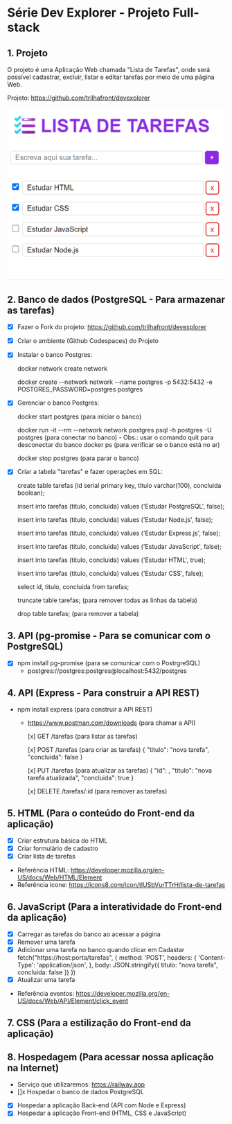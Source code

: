 # Série Dev Explorer - Projeto Full-stack

## 1. Projeto

O projeto é uma Aplicação Web chamada "Lista de Tarefas", onde será possível cadastrar, excluir, listar e editar tarefas por meio de uma página Web.

Projeto: https://github.com/trilhafront/devexplorer

<img style="max-width:500px" src="previa.png">

## 2. Banco de dados (PostgreSQL - Para armazenar as tarefas)

- [x] Fazer o Fork do projeto: https://github.com/trilhafront/devexplorer

- [x] Criar o ambiente (Github Codespaces) do Projeto

- [x] Instalar o banco Postgres:

    docker network create network
    
    docker create --network network --name postgres -p 5432:5432 -e POSTGRES_PASSWORD=postgres postgres

- [x] Gerenciar o banco Postgres:

    docker start postgres (para iniciar o banco)

    docker run -it --rm --network network postgres psql -h postgres -U postgres (para conectar no banco)
        - Obs.: usar o comando quit para desconectar do banco
    docker ps (para verificar se o banco está no ar)
    
    docker stop postgres (para parar o banco)

- [x] Criar a tabela "tarefas" e fazer operações em SQL:

    create table tarefas (id serial primary key, titulo varchar(100), concluida boolean);

    insert into tarefas (titulo, concluida) values ('Estudar PostgreSQL', false);
    
    insert into tarefas (titulo, concluida) values ('Estudar Node.js', false);
    
    insert into tarefas (titulo, concluida) values ('Estudar Express.js', false);
    
    insert into tarefas (titulo, concluida) values ('Estudar JavaScript', false);
    
    insert into tarefas (titulo, concluida) values ('Estudar HTML', true);
    
    insert into tarefas (titulo, concluida) values ('Estudar CSS', false);
    
    select id, titulo, concluida from tarefas;

    truncate table tarefas; (para remover todas as linhas da tabela)

    drop table tarefas; (para remover a tabela)

## 3. API (pg-promise - Para se comunicar com o PostgreSQL)
- [x] npm install pg-promise (para se comunicar com o PostrgreSQL)
  - postgres://postgres:postgres@localhost:5432/postgres

## 4. API (Express - Para construir a API REST)
- npm install express (para construir a API REST)
  - https://www.postman.com/downloads (para chamar a API)

    [x] GET /tarefas (para listar as tarefas)

    [x] POST /tarefas (para criar as tarefas)
    {
        "titulo": "nova tarefa",
        "concluida": false
    }

    [x] PUT /tarefas (para atualizar as tarefas)
    {
        "id": <insira aqui o id da tarefa a ser removida>,
        "titulo": "nova tarefa atualizada",
        "concluida": true
    }

    [x] DELETE /tarefas/:id (para remover as tarefas)

## 5. HTML (Para o conteúdo do Front-end da aplicação)
  - [x] Criar estrutura básica do HTML
  - [x] Criar formulário de cadastro
  - [x] Criar lista de tarefas
  - Referência HTML: https://developer.mozilla.org/en-US/docs/Web/HTML/Element
  - Referência ícone: https://icons8.com/icon/tIUSbVurTTrH/lista-de-tarefas
  
## 6. JavaScript (Para a interatividade do Front-end da aplicação)
  - [x] Carregar as tarefas do banco ao acessar a página
  - [x] Remover uma tarefa
  - [x] Adicionar uma tarefa no banco quando clicar em Cadastar
    fetch("https://host:porta/tarefas", {
        method: 'POST',
        headers: {
            'Content-Type': 'application/json',
        },
        body: JSON.stringify({
            titulo: "nova tarefa",
            concluida: false
        })
    })
  - [x] Atualizar uma tarefa
  - Referência eventos: https://developer.mozilla.org/en-US/docs/Web/API/Element/click_event

## 7. CSS (Para a estilização do Front-end da aplicação)

## 8. Hospedagem (Para acessar nossa aplicação na Internet)

  - Serviço que utilizaremos: https://railway.app
  - []x Hospedar o banco de dados PostgreSQL
  - [x] Hospedar a aplicação Back-end (API com Node e Express)
  - [x] Hospedar a aplicação Front-end (HTML, CSS e JavaScript)
